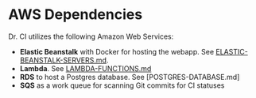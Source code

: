 # AWS Dependencies

Dr. CI utilizes the following Amazon Web Services:

* **Elastic Beanstalk** with Docker for hosting the webapp. See [ELASTIC-BEANSTALK-SERVERS.md](ELASTIC-BEANSTALK-SERVERS.md).
* **Lambda**. See [LAMBDA-FUNCTIONS.md](LAMBDA-FUNCTIONS.md)
* **RDS** to host a Postgres database.  See [POSTGRES-DATABASE.md]
* **SQS** as a work queue for scanning Git commits for CI statuses

